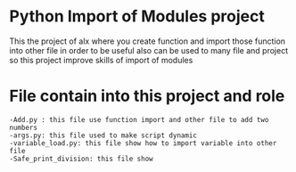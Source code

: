 # Python Import of Modules project

This the project of alx where you create function and import those function into other file in order to be useful also can be used to many file and project so this project improve skills of import of modules
# File contain into this project and role 
	-Add.py : this file use function import and other file to add two numbers
	-args.py: this file used to make script dynamic
	-variable_load.py: this file show how to import variable into other file
	-Safe_print_division: this file show 